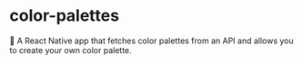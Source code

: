 # color-palettes
🎨 A React Native app that fetches color palettes from an API and allows you to create your own color palette. 
